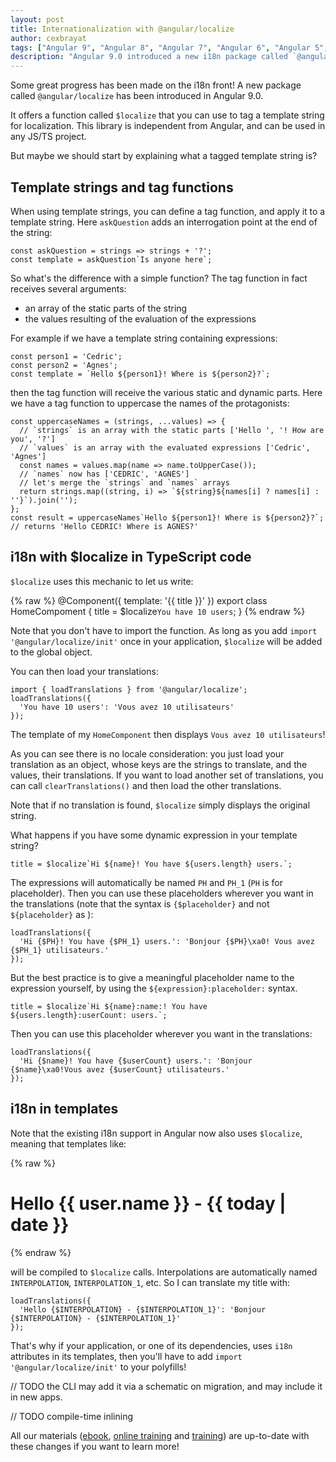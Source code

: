 ```yaml
---
layout: post
title: Internationalization with @angular/localize
author: cexbrayat
tags: ["Angular 9", "Angular 8", "Angular 7", "Angular 6", "Angular 5", "Angular", "Angular 2", "Angular 4", "Angular CLI"]
description: "Angular 9.0 introduced a new i18n package called `@angular/localize`. Let's see what we can do with it!"
---
```


Some great progress has been made on the i18n front!
A new package called `@angular/localize` has been introduced in Angular&nbsp;9.0.

It offers a function called `$localize`
that you can use to tag a template string for localization.
This library is independent from Angular,
and can be used in any JS/TS project.

But maybe we should start by explaining what a tagged template string is?

## Template strings and tag functions

When using template strings, you can define a tag function,
and apply it to a template string.
Here `askQuestion` adds an interrogation point at the end of the string:

    const askQuestion = strings => strings + '?';
    const template = askQuestion`Is anyone here`;

So what's the difference with a simple function?
The tag function in fact receives several arguments:

- an array of the static parts of the string
- the values resulting of the evaluation of the expressions

For example if we have a template string
containing expressions:

    const person1 = 'Cedric';
    const person2 = 'Agnes';
    const template = `Hello ${person1}! Where is ${person2}?`;

then the tag function will receive the various static and dynamic parts.
Here we have a tag function to uppercase the names of the protagonists:

    const uppercaseNames = (strings, ...values) => {
      // `strings` is an array with the static parts ['Hello ', '! How are you', '?']
      // `values` is an array with the evaluated expressions ['Cedric', 'Agnes']
      const names = values.map(name => name.toUpperCase());
      // `names` now has ['CEDRIC', 'AGNES']
      // let's merge the `strings` and `names` arrays
      return strings.map((string, i) => `${string}${names[i] ? names[i] : ''}`).join('');
    };
    const result = uppercaseNames`Hello ${person1}! Where is ${person2}?`;
    // returns 'Hello CEDRIC! Where is AGNES?'

## i18n with $localize in TypeScript code

`$localize` uses this mechanic to let us write:

{% raw %}
    @Component({
      template: '{{ title }}'
    })
    export class HomeCompoment {
      title = $localize`You have 10 users`;
    }
{% endraw %}

Note that you don't have to import the function.
As long as you add `import '@angular/localize/init'` once in your application,
`$localize` will be added to the global object.

You can then load your translations:

    import { loadTranslations } from '@angular/localize';
    loadTranslations({
      'You have 10 users': 'Vous avez 10 utilisateurs'
    });

The template of my `HomeComponent` then displays `Vous avez 10 utilisateurs`!

As you can see there is no locale consideration:
you just load your translation as an object,
whose keys are the strings to translate,
and the values, their translations.
If you want to load another set of translations,
you can call `clearTranslations()` and then load the other translations.

Note that if no translation is found, `$localize` simply displays the original string.

What happens if you have some dynamic expression in your template string?

    title = $localize`Hi ${name}! You have ${users.length} users.`;

The expressions will automatically be named `PH` and `PH_1` (`PH` is for placeholder).
Then you can use these placeholders wherever you want in the translations
(note that the syntax is `{$placeholder}` and not `${placeholder}` as ):

    loadTranslations({
      'Hi {$PH}! You have {$PH_1} users.': 'Bonjour {$PH}\xa0! Vous avez {$PH_1} utilisateurs.'
    });


But the best practice is to give a meaningful placeholder name to the expression yourself,
by using the `${expression}:placeholder:` syntax.

    title = $localize`Hi ${name}:name:! You have ${users.length}:userCount: users.`;

Then you can use this placeholder wherever you want in the translations:

    loadTranslations({
      'Hi {$name}! You have {$userCount} users.': 'Bonjour {$name}\xa0!Vous avez {$userCount} utilisateurs.'
    });

## i18n in templates

Note that the existing i18n support in Angular now also uses `$localize`,
meaning that templates like:

{% raw %}
    <h1 i18n>Hello {{ user.name }} - {{ today | date }}</h1>
{% endraw %}

will be compiled to `$localize` calls.
Interpolations are automatically named `INTERPOLATION`, `INTERPOLATION_1`, etc.
So I can translate my title with:

    loadTranslations({
      'Hello {$INTERPOLATION} - {$INTERPOLATION_1}': 'Bonjour {$INTERPOLATION} - {$INTERPOLATION_1}'
    });


That's why if your application, or one of its dependencies, uses `i18n` attributes
in its templates, then you'll have to add `import '@angular/localize/init'` to your polyfills!

// TODO the CLI may add it via a schematic on migration, and may include it in new apps.

// TODO compile-time inlining

All our materials ([ebook](https://books.ninja-squad.com/angular), [online training](https://angular-exercises.ninja-squad.com/) and [training](https://ninja-squad.com/training/angular)) are up-to-date with these changes if you want to learn more!
